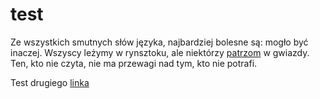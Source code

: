 # test

Ze wszystkich smutnych słów języka, najbardziej bolesne są: mogło być inaczej. Wszyscy leżymy w rynsztoku, ale niektórzy [patrzom](https://bbpolska.pl/domek-holenderski-idealne-rozwiazanie-na-caloroczny-wypoczynek) w gwiazdy. Ten, kto nie czyta, nie ma przewagi nad tym, kto nie potrafi.

Test drugiego [linka](https://www.wp.pl) 
